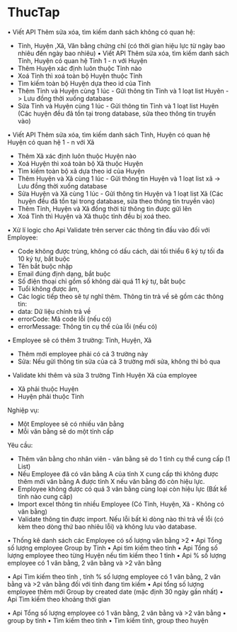 # ThucTap
•	Viết API Thêm sửa xóa, tìm kiếm danh sách không có quan hệ:
+	Tỉnh, Huyện ,Xã, Văn bằng chứng chỉ (có thời gian hiệu lực từ ngày bao nhiêu đến ngày bao nhiêu)
•	Viết API Thêm sửa xóa, tìm kiếm danh sách Tỉnh, Huyện có quan hệ Tỉnh 1 - n với Huyện
+	Thêm Huyện xác định luôn thuộc Tỉnh nào
+	Xoá Tỉnh thì xoá toàn bộ Huyện thuộc Tỉnh
+	Tìm kiếm toàn bộ Huyện dựa theo id của Tỉnh
+	Thêm Tỉnh và Huyện cùng 1 lúc - Gửi thông tin Tỉnh và 1 loạt list Huyên -> Lưu đồng thời xuống database
+	Sửa Tỉnh và Huyện cùng 1 lúc - Gửi thông tin Tỉnh và 1 loạt list Huyên (Các huyện đều đã tồn tại trong database, sửa theo thông tin truyền vào)

•	Viết API Thêm sửa xóa, tìm kiếm danh sách Tỉnh, Huyện có quan hệ Huyện có quan hệ 1 - n với Xã
+	Thêm Xã xác định luôn thuộc Huyện nào
+	Xoá Huyện thì xoá toàn bộ Xã thuộc Huyện
+	Tìm kiếm toàn bộ xã dựa theo id của Huyện
+	Thêm Huyện và Xã cùng 1 lúc - Gửi thông tin Huyện và 1 loạt list xã -> Lưu đồng thời xuống database
+	Sửa Huyện và Xã cùng 1 lúc - Gửi thông tin Huyện và 1 loạt list Xã (Các huyện đều đã tồn tại trong database, sửa theo thông tin truyền vào)
+	 Thêm Tỉnh, Huyện và Xã đồng thời từ thông tin được gửi lên
+	 Xoá Tỉnh thì Huyện và Xã thuộc tỉnh đều bị xoá theo.

•	Xử lí logic cho Api
Validate trên server các thông tin đầu vào đối với Employee:
- Code không được trùng, không có dấu cách, dài tối thiểu 6 ký tự tối đa 10 ký tự, bắt buộc
- Tên bắt buộc nhập 
- Email đúng định dạng, bắt buộc
- Số điện thoại chỉ gồm số không dài quá 11 ký tự, bắt buộc
- Tuổi không được âm, 
- Các logic tiếp theo sẽ tự nghĩ thêm. 
Thông tin trả về sẽ gồm các thông tin:
- data: Dữ liệu chính trả về
- errorCode: Mã code lỗi (nếu có)
- errorMessage: Thông tin cụ thể của lỗi (nếu có)

•	Employee sẽ có thêm 3 trường: Tỉnh, Huyện, Xã
 - Thêm mới employee phải có cả 3 trường này
 - Sửa: Nếu gửi thông tin sửa của cả 3 trường mới sửa, không thì bỏ qua

•	Validate khi thêm và sửa 3 trường Tỉnh Huyện Xã của employee
- Xã phải thuộc Huyện
- Huyện phải thuộc Tỉnh

Nghiệp vụ:
 - Một Employee sẽ có nhiều văn bằng
 - Mỗi văn bằng sẽ do một tỉnh cấp
  
Yêu cầu:
 - Thêm văn bằng cho nhân viên - văn bằng sẽ do 1 tỉnh cụ thể cung cấp (1 List)
 - Nếu Employee đã có  văn bằng A của tỉnh X cung cấp thì không được thêm mới văn bằng A được tỉnh X nếu văn bằng đó còn hiệu lực.
 - Employee không được có quá 3 văn bằng cùng loại còn hiệu lực (Bất kể tỉnh nào cung cấp)
- Import excel thông tin nhiều Employee (Có Tỉnh, Huyện, Xã - Không có văn bằng)
- Validate thông tin được import. Nếu lỗi bất kì dòng nào thì trả về lỗi (có kèm theo dòng thứ bao nhiêu lỗi) và không lưu vào database.

•	Thống kê danh sách các Employee có số lượng văn bằng >2
•	Api  Tổng số lượng employee Group by Tỉnh
•	Api  tìm kiếm theo tỉnh
•	Api Tổng số lượng employee theo từng Huyện nếu tìm kiếm theo 1 tỉnh
•	Api  % số lượng employee có 1 văn bằng, 2 văn bằng và  >2 văn bằng

•	Api Tìm kiếm theo tỉnh , tính % số lượng employee có 1 văn bằng, 2 văn bằng và  >2 văn bằng đối với tỉnh đang tìm kiếm
•	Api tổng số lượng employee thêm mới Group by created date (mặc định  30 ngày gần nhất)
•	Api Tìm kiếm theo khoảng thời gian

•	 Api Tổng số lượng employee có 1 văn bằng, 2 văn bằng và  >2 văn bằng
•	group by tỉnh
•	Tìm kiếm theo tỉnh 
•	Tìm kiếm tỉnh, group theo huyện
